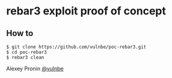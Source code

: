 rebar3 exploit proof of concept
=====

How to
-----
    $ git clone https://github.com/vulnbe/poc-rebar3.git
    $ cd poc-rebar3
    $ rebar3 clean

Alexey Pronin [@vulnbe](https://twitter.com/vulnbe)
